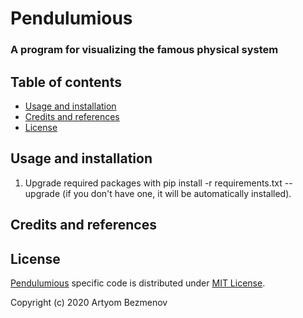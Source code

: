 # Pendulumious
### A program for visualizing the famous physical system

## Table of contents
- [Usage and installation](#usage-and-installation)
- [Credits and references](#credits-and-references)
- [License](#license)

## Usage and installation
1. Upgrade required packages with pip install -r requirements.txt --upgrade (if you don't have one, it will be automatically installed).

## Credits and references

## License
[Pendulumious](https://github.com/8nhuman8/pendulumious) specific code is distributed under [MIT License](LICENSE).

Copyright (c) 2020 Artyom Bezmenov
